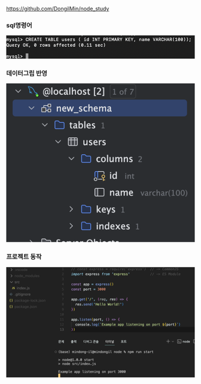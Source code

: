 https://github.com/DongilMin/node_study
### sql명령어
![sql문](sql.png)
### 데이터그립 반영
![datagrip](datagrip.png)
### 프로젝트 동작
![project](project.png)